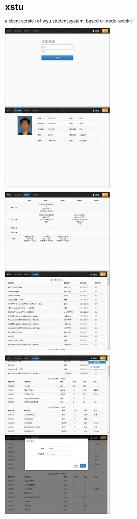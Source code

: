 xstu
====

a client version of wyu student system, based on node-webkit

<img width="340" src="shot/0-login.jpg">&nbsp;&nbsp;
<img width="340" src="shot/1-profile.jpg">

<img width="340" src="shot/2-courses.jpg">&nbsp;&nbsp;
<img width="340" src="shot/3-scores.jpg">

<img width="340" src="shot/3-scores-1.jpg">&nbsp;&nbsp;
<img width="340" src="shot/3-scores-2.jpg">
